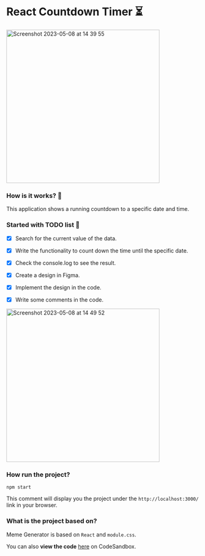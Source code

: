 # React Countdown Timer ⏳

<img width="400" alt="Screenshot 2023-05-08 at 14 39 55" src="https://user-images.githubusercontent.com/58802893/236826252-5b43de1e-0885-4fe6-ae60-c88f7081e5e5.png">

### How is it works? 🤔

This application shows a running countdown to a specific date and time.

### Started with TODO list 🧐

 - [x] Search for the current value of the data.

 - [x] Write the functionality to count down the time until the specific date.

 - [x] Check the console.log to see the result.

 - [x] Create a design in Figma.
 
 - [x] Implement the design in the code.

 - [x] Write some comments in the code.

 <img width="400" alt="Screenshot 2023-05-08 at 14 49 52" src="https://user-images.githubusercontent.com/58802893/236828632-e2e3f5d2-001a-451d-8a1a-ab3f92a9f222.png">

 ### How run the project?

`npm start`

This comment will display you the project under the `http://localhost:3000/` link in your browser.

### What is the project based on?

Meme Generator is based on `React` and `module.css`.

You can also **view the code** [here](https://codesandbox.io/s/github/butterfly-123/react-meme-generator) on CodeSandbox.

